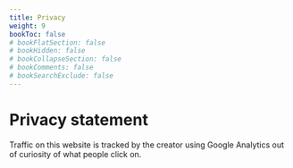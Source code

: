 ```yaml
---
title: Privacy
weight: 9
bookToc: false
# bookFlatSection: false
# bookHidden: false
# bookCollapseSection: false
# bookComments: false
# bookSearchExclude: false
---
```


# Privacy statement

Traffic on this website is tracked by the creator using Google Analytics out of curiosity of what people click on. 